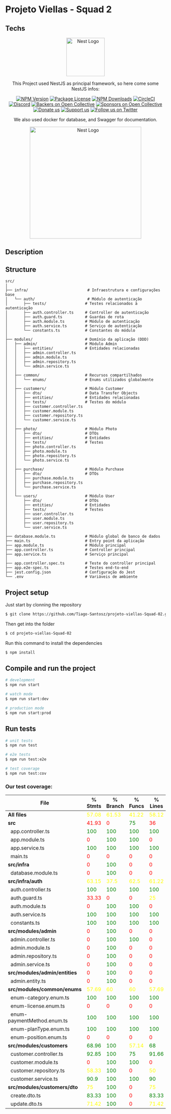 # Projeto Viellas - Squad 2


## Techs 

<p align="center">
  <a href="http://nestjs.com/" target="blank"><img src="https://nestjs.com/img/logo-small.svg" width="120" alt="Nest Logo" /></a>
</p>

[circleci-image]: https://img.shields.io/circleci/build/github/nestjs/nest/master?token=abc123def456
[circleci-url]: https://circleci.com/gh/nestjs/nest

  <p align="center">This Project used NestJS as principal framework, so here come some NestJS infos:</p>
    <p align="center">
<a href="https://www.npmjs.com/~nestjscore" target="_blank"><img src="https://img.shields.io/npm/v/@nestjs/core.svg" alt="NPM Version" /></a>
<a href="https://www.npmjs.com/~nestjscore" target="_blank"><img src="https://img.shields.io/npm/l/@nestjs/core.svg" alt="Package License" /></a>
<a href="https://www.npmjs.com/~nestjscore" target="_blank"><img src="https://img.shields.io/npm/dm/@nestjs/common.svg" alt="NPM Downloads" /></a>
<a href="https://circleci.com/gh/nestjs/nest" target="_blank"><img src="https://img.shields.io/circleci/build/github/nestjs/nest/master" alt="CircleCI" /></a>
<a href="https://discord.gg/G7Qnnhy" target="_blank"><img src="https://img.shields.io/badge/discord-online-brightgreen.svg" alt="Discord"/></a>
<a href="https://opencollective.com/nest#backer" target="_blank"><img src="https://opencollective.com/nest/backers/badge.svg" alt="Backers on Open Collective" /></a>
<a href="https://opencollective.com/nest#sponsor" target="_blank"><img src="https://opencollective.com/nest/sponsors/badge.svg" alt="Sponsors on Open Collective" /></a>
  <a href="https://paypal.me/kamilmysliwiec" target="_blank"><img src="https://img.shields.io/badge/Donate-PayPal-ff3f59.svg" alt="Donate us"/></a>
    <a href="https://opencollective.com/nest#sponsor"  target="_blank"><img src="https://img.shields.io/badge/Support%20us-Open%20Collective-41B883.svg" alt="Support us"></a>
  <a href="https://twitter.com/nestframework" target="_blank"><img src="https://img.shields.io/twitter/follow/nestframework.svg?style=social&label=Follow" alt="Follow us on Twitter"></a>
</p>

<p align="center"> We also used docker for database, and Swagger for documentation.</p>
<p align="center">
  <a href="http://nestjs.com/" target="blank"><img src="https://static1.smartbear.co/swagger/media/assets/images/swagger_logo.svg" width="350" alt="Nest Logo" /></a>
</p>

## Description

## Structure
```
src/
│
├── infra/                          # Infraestrutura e configurações base
│   └── auth/                       # Módulo de autenticação
│       ├── tests/                 # Testes relacionados à autenticação
│       ├── auth.controller.ts     # Controller de autenticação
│       ├── auth.guard.ts          # Guardas de rota
│       ├── auth.module.ts         # Módulo de autenticação
│       ├── auth.service.ts        # Serviço de autenticação
│       └── constants.ts           # Constantes do módulo
│
├── modules/                       # Domínio da aplicação (DDD)
│   ├── admin/                     # Módulo Admin
│   │   ├── entities/              # Entidades relacionadas
│   │   ├── admin.controller.ts
│   │   ├── admin.module.ts
│   │   ├── admin.repository.ts
│   │   └── admin.service.ts
│   │
│   ├── common/                    # Recursos compartilhados
│   │   └── enums/                 # Enums utilizados globalmente
│   │
│   ├── customers/                 # Módulo Customer
│   │   ├── dto/                   # Data Transfer Objects
│   │   ├── entities/              # Entidades relacionadas
│   │   ├── tests/                 # Testes do módulo
│   │   ├── customer.controller.ts
│   │   ├── customer.module.ts
│   │   ├── customer.repository.ts
│   │   └── customer.service.ts
│   │
│   ├── photo/                     # Módulo Photo
│   │   ├── dto/                   # DTOs
│   │   ├── entities/              # Entidades
│   │   ├── tests/                 # Testes
│   │   ├── photo.controller.ts
│   │   ├── photo.module.ts
│   │   ├── photo.repository.ts
│   │   └── photo.service.ts
│   │
│   ├── purchase/                  # Módulo Purchase
│   │   ├── dto/                   # DTOs
│   │   ├── purchase.module.ts
│   │   ├── purchase.repository.ts
│   │   └── purchase.service.ts
│   │
│   └── users/                     # Módulo User
│       ├── dto/                   # DTOs
│       ├── entities/              # Entidades
│       ├── tests/                 # Testes
│       ├── user.controller.ts
│       ├── user.module.ts
│       ├── user.repository.ts
│       └── user.service.ts
│
├── database.module.ts             # Módulo global de banco de dados
├── main.ts                        # Entry point da aplicação
├── app.module.ts                  # Módulo principal
├── app.controller.ts              # Controller principal
├── app.service.ts                 # Serviço principal
│
├── app.controller.spec.ts         # Teste do controller principal
├── app.e2e-spec.ts                # Testes end-to-end
├── jest.config.json               # Configuração do Jest
└── .env                           # Variáveis de ambiente

```

## Project setup
Just start by clonning the repository
```bash
$ git clone https://github.com/Tiago-Santosz/projeto-viellas-Squad-02.git
```

Then get into the folder
```bash
$ cd projeto-viellas-Squad-02
```

Run this command to install the dependencies
```bash
$ npm install
```

## Compile and run the project

```bash
# development
$ npm run start

# watch mode
$ npm run start:dev

# production mode
$ npm run start:prod
```

## Run tests

```bash
# unit tests
$ npm run test

# e2e tests
$ npm run test:e2e

# test coverage
$ npm run test:cov
```

### Our test coverage:

| File                            | % Stmts  | % Branch | % Funcs | % Lines | Uncovered Line #s       |
|----------------------------------|----------|----------|---------|---------|-------------------------|
| **All files**                    | <span style="color: yellow;">57.08</span>   | <span style="color: yellow;">61.53</span>    | <span style="color: yellow;">41.22</span>   | <span style="color: yellow;">58.12</span>   |                         |
| **src**                           | <span style="color: red;">41.93</span>   | <span style="color: red;">0</span>        | <span style="color: green;">75</span>      | <span style="color: red;">36</span>      |                         |
| &nbsp;&nbsp;app.controller.ts    | <span style="color: green;">100</span>     | <span style="color: green;">100</span>      | <span style="color: green;">100</span>     | <span style="color: green;">100</span>     |                         |
| &nbsp;&nbsp;app.module.ts        | <span style="color: red;">0</span>       | <span style="color: green;">100</span>      | <span style="color: green;">100</span>     | <span style="color: red;">0</span>       | 1-17                    |
| &nbsp;&nbsp;app.service.ts       | <span style="color: green;">100</span>     | <span style="color: green;">100</span>      | <span style="color: green;">100</span>     | <span style="color: green;">100</span>     |                         |
| &nbsp;&nbsp;main.ts              | <span style="color: red;">0</span>       | <span style="color: red;">0</span>        | <span style="color: red;">0</span>       | <span style="color: red;">0</span>       | 1-8                     |
| **src/infra**                    | <span style="color: red;">0</span>       | <span style="color: green;">100</span>      | <span style="color: red;">0</span>       | <span style="color: red;">0</span>       |                         |
| &nbsp;&nbsp;database.module.ts   | <span style="color: red;">0</span>       | <span style="color: green;">100</span>      | <span style="color: red;">0</span>       | <span style="color: red;">0</span>       | 1-28                    |
| **src/infra/auth**               | <span style="color: yellow;">63.15</span>   | <span style="color: yellow;">37.5</span>     | <span style="color: yellow;">62.5</span>    | <span style="color: yellow;">61.22</span>   |                         |
| &nbsp;&nbsp;auth.controller.ts   | <span style="color: green;">100</span>     | <span style="color: green;">100</span>      | <span style="color: green;">100</span>     | <span style="color: green;">100</span>     |                         |
| &nbsp;&nbsp;auth.guard.ts        | <span style="color: red;">33.33</span>   | <span style="color: red;">0</span>        | <span style="color: red;">0</span>       | <span style="color: yellow;">25</span>      | 14-40                   |
| &nbsp;&nbsp;auth.module.ts       | <span style="color: red;">0</span>       | <span style="color: green;">100</span>      | <span style="color: green;">100</span>     | <span style="color: red;">0</span>       | 2-22                    |
| &nbsp;&nbsp;auth.service.ts      | <span style="color: green;">100</span>     | <span style="color: green;">100</span>      | <span style="color: green;">100</span>     | <span style="color: green;">100</span>     |                         |
| &nbsp;&nbsp;constants.ts         | <span style="color: green;">100</span>     | <span style="color: green;">100</span>      | <span style="color: green;">100</span>     | <span style="color: green;">100</span>     |                         |
| **src/modules/admin**            | <span style="color: red;">0</span>       | <span style="color: green;">100</span>      | <span style="color: red;">0</span>       | <span style="color: red;">0</span>       |                         |
| &nbsp;&nbsp;admin.controller.ts  | <span style="color: red;">0</span>       | <span style="color: green;">100</span>      | <span style="color: green;">100</span>     | <span style="color: red;">0</span>       | 1-6                     |
| &nbsp;&nbsp;admin.module.ts      | <span style="color: red;">0</span>       | <span style="color: green;">100</span>      | <span style="color: red;">0</span>       | <span style="color: red;">0</span>       | 2-18                    |
| &nbsp;&nbsp;admin.repository.ts  | <span style="color: red;">0</span>       | <span style="color: green;">100</span>      | <span style="color: red;">0</span>       | <span style="color: red;">0</span>       | 1-27                    |
| &nbsp;&nbsp;admin.service.ts     | <span style="color: red;">0</span>       | <span style="color: green;">100</span>      | <span style="color: red;">0</span>       | <span style="color: red;">0</span>       | 1-22                    |
| **src/modules/admin/entities**  | <span style="color: red;">0</span>       | <span style="color: green;">100</span>      | <span style="color: red;">0</span>       | <span style="color: red;">0</span>       |                         |
| &nbsp;&nbsp;admin.entity.ts      | <span style="color: red;">0</span>       | <span style="color: green;">100</span>      | <span style="color: red;">0</span>       | <span style="color: red;">0</span>       | 1-17                    |
| **src/modules/common/enums**    | <span style="color: yellow;">57.69</span>   | <span style="color: yellow;">60</span>       | <span style="color: yellow;">60</span>      | <span style="color: yellow;">57.69</span>   |                         |
| &nbsp;&nbsp;enum-category.enum.ts| <span style="color: green;">100</span>     | <span style="color: green;">100</span>      | <span style="color: green;">100</span>     | <span style="color: green;">100</span>     |                         |
| &nbsp;&nbsp;enum-license.enum.ts | <span style="color: red;">0</span>       | <span style="color: red;">0</span>        | <span style="color: red;">0</span>       | <span style="color: red;">0</span>       | 1-5                     |
| &nbsp;&nbsp;enum-paymentMethod.enum.ts | <span style="color: green;">100</span> | <span style="color: green;">100</span>      | <span style="color: green;">100</span>     | <span style="color: green;">100</span>     |                         |
| &nbsp;&nbsp;enum-planType.enum.ts| <span style="color: green;">100</span>     | <span style="color: green;">100</span>      | <span style="color: green;">100</span>     | <span style="color: green;">100</span>     |                         |
| &nbsp;&nbsp;enum-position.enum.ts| <span style="color: red;">0</span>       | <span style="color: red;">0</span>        | <span style="color: red;">0</span>       | <span style="color: red;">0</span>       | 1-6                     |
| **src/modules/customers**        | <span style="color: green;">68.96</span>   | <span style="color: green;">100</span>      | <span style="color: yellow;">57.14</span>   | <span style="color: green;">68</span>      |                         |
| &nbsp;&nbsp;customer.controller.ts| <span style="color: green;">92.85</span>  | <span style="color: green;">100</span>      | <span style="color: green;">75</span>      | <span style="color: green;">91.66</span>   | 40                      |
| &nbsp;&nbsp;customer.module.ts   | <span style="color: red;">0</span>       | <span style="color: green;">100</span>      | <span style="color: green;">100</span>     | <span style="color: red;">0</span>       | 1-15                    |
| &nbsp;&nbsp;customer.repository.ts| <span style="color: yellow;">58.33</span>  | <span style="color: green;">100</span>      | <span style="color: red;">0</span>       | <span style="color: yellow;">50</span>      | 12-28                   |
| &nbsp;&nbsp;customer.service.ts  | <span style="color: green;">90.9</span>    | <span style="color: green;">100</span>      | <span style="color: green;">100</span>     | <span style="color: green;">90</span>      | 42-43                   |
| **src/modules/customers/dto**   | <span style="color: yellow;">75</span>      | <span style="color: green;">100</span>      | <span style="color: red;">0</span>       | <span style="color: yellow;">75</span>      |                         |
| &nbsp;&nbsp;create.dto.ts        | <span style="color: green;">83.33</span>   | <span style="color: green;">100</span>      | <span style="color: red;">0</span>       | <span style="color: green;">83.33</span>   | 14                      |
| &nbsp;&nbsp;update.dto.ts        | <span style="color: yellow;">71.42</span>   | <span style="color: green;">100</span>      | <span style="color: red;">0</span>       | <span style="color: yellow;">71.42</span>   | 10,15,20,25             |
